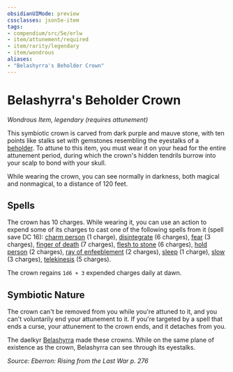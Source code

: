 ```yaml
---
obsidianUIMode: preview
cssclasses: json5e-item
tags:
- compendium/src/5e/erlw
- item/attunement/required
- item/rarity/legendary
- item/wondrous
aliases: 
- "Belashyrra's Beholder Crown"
---
```

# Belashyrra's Beholder Crown
*Wondrous Item, legendary (requires attunement)*  


This symbiotic crown is carved from dark purple and mauve stone, with ten points like stalks set with gemstones resembling the eyestalks of a [beholder](compendium/bestiary/aberration/beholder.md). To attune to this item, you must wear it on your head for the entire attunement period, during which the crown's hidden tendrils burrow into your scalp to bond with your skull.

While wearing the crown, you can see normally in darkness, both magical and nonmagical, to a distance of 120 feet.

## Spells

The crown has 10 charges. While wearing it, you can use an action to expend some of its charges to cast one of the following spells from it (spell save DC 16): [charm person](compendium/spells/charm-person.md) (1 charge), [disintegrate](compendium/spells/disintegrate.md) (6 charges), [fear](compendium/spells/fear.md) (3 charges), [finger of death](compendium/spells/finger-of-death.md) (7 charges), [flesh to stone](compendium/spells/flesh-to-stone.md) (6 charges), [hold person](compendium/spells/hold-person.md) (2 charges), [ray of enfeeblement](compendium/spells/ray-of-enfeeblement.md) (2 charges), [sleep](compendium/spells/sleep.md) (1 charge), [slow](compendium/spells/slow.md) (3 charges), [telekinesis](compendium/spells/telekinesis.md) (5 charges).

The crown regains `1d6 + 3` expended charges daily at dawn.

## Symbiotic Nature

The crown can't be removed from you while you're attuned to it, and you can't voluntarily end your attunement to it. If you're targeted by a spell that ends a curse, your attunement to the crown ends, and it detaches from you.

The daelkyr [Belashyrra](compendium/bestiary/npc/belashyrra-erlw.md) made these crowns. While on the same plane of existence as the crown, Belashyrra can see through its eyestalks.

*Source: Eberron: Rising from the Last War p. 276*